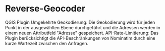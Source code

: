 # Reverse-Geocoder
QGIS Plugin
Umgekehrte Geokodierung: Die Geokodierung wird für jeden Punkt in der ausgewählten Ebene durchgeführt und die Adressen werden in einem neuen Attributfeld "Adresse" gespeichert.
API-Rate-Limitierung: Das Plugin berücksichtigt die API-Beschränkungen von Nominatim durch eine kurze Wartezeit zwischen den Anfragen.
